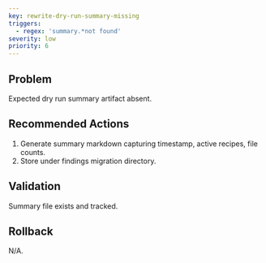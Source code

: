 ```yaml
---
key: rewrite-dry-run-summary-missing
triggers:
  - regex: 'summary.*not found'
severity: low
priority: 6
---
```


## Problem
Expected dry run summary artifact absent.

## Recommended Actions
1. Generate summary markdown capturing timestamp, active recipes, file counts.
2. Store under findings migration directory.

## Validation
Summary file exists and tracked.

## Rollback
N/A.
